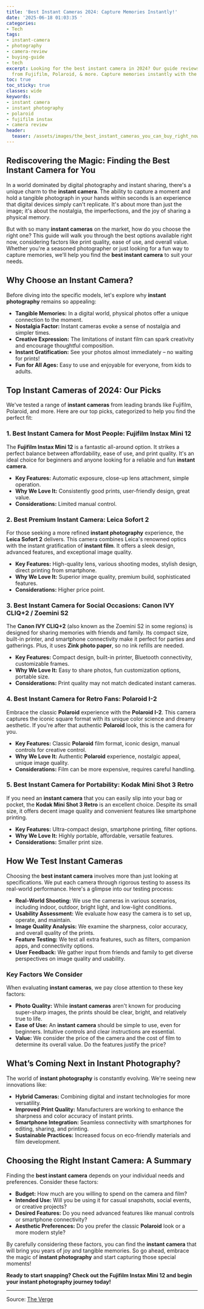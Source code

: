 ```yaml
---
title: 'Best Instant Cameras 2024: Capture Memories Instantly!'
date: '2025-06-18 01:03:35 '
categories:
- Tech
tags:
- instant-camera
- photography
- camera-review
- buying-guide
- tech
excerpt: Looking for the best instant camera in 2024? Our guide reviews top models
  from Fujifilm, Polaroid, & more. Capture memories instantly with the perfect camera!
toc: true
toc_sticky: true
classes: wide
keywords:
- instant camera
- instant photography
- polaroid
- fujifilm instax
- camera review
header:
  teaser: /assets/images/the_best_instant_cameras_you_can_buy_right_now_20250618010335.jpg
---
```


## Rediscovering the Magic: Finding the Best Instant Camera for You

In a world dominated by digital photography and instant sharing, there's a unique charm to the **instant camera**. The ability to capture a moment and hold a tangible photograph in your hands within seconds is an experience that digital devices simply can't replicate. It's about more than just the image; it's about the nostalgia, the imperfections, and the joy of sharing a physical memory.

But with so many **instant cameras** on the market, how do you choose the right one? This guide will walk you through the best options available right now, considering factors like print quality, ease of use, and overall value. Whether you're a seasoned photographer or just looking for a fun way to capture memories, we'll help you find the **best instant camera** to suit your needs.

## Why Choose an Instant Camera?

Before diving into the specific models, let's explore why **instant photography** remains so appealing:

*   **Tangible Memories:** In a digital world, physical photos offer a unique connection to the moment.
*   **Nostalgia Factor:** Instant cameras evoke a sense of nostalgia and simpler times.
*   **Creative Expression:** The limitations of instant film can spark creativity and encourage thoughtful composition.
*   **Instant Gratification:** See your photos almost immediately – no waiting for prints!
*   **Fun for All Ages:** Easy to use and enjoyable for everyone, from kids to adults.

## Top Instant Cameras of 2024: Our Picks

We've tested a range of **instant cameras** from leading brands like Fujifilm, Polaroid, and more. Here are our top picks, categorized to help you find the perfect fit:

### 1. Best Instant Camera for Most People: Fujifilm Instax Mini 12

The **Fujifilm Instax Mini 12** is a fantastic all-around option. It strikes a perfect balance between affordability, ease of use, and print quality. It's an ideal choice for beginners and anyone looking for a reliable and fun **instant camera**.

*   **Key Features:** Automatic exposure, close-up lens attachment, simple operation.
*   **Why We Love It:** Consistently good prints, user-friendly design, great value.
*   **Considerations:** Limited manual control.

### 2. Best Premium Instant Camera: Leica Sofort 2

For those seeking a more refined **instant photography** experience, the **Leica Sofort 2** delivers. This camera combines Leica's renowned optics with the instant gratification of **instant film**. It offers a sleek design, advanced features, and exceptional image quality.

*   **Key Features:** High-quality lens, various shooting modes, stylish design, direct printing from smartphone.
*   **Why We Love It:** Superior image quality, premium build, sophisticated features.
*   **Considerations:** Higher price point.

### 3. Best Instant Camera for Social Occasions: Canon IVY CLIQ+2 / Zoemini S2

The **Canon IVY CLIQ+2** (also known as the Zoemini S2 in some regions) is designed for sharing memories with friends and family. Its compact size, built-in printer, and smartphone connectivity make it perfect for parties and gatherings. Plus, it uses **Zink photo paper**, so no ink refills are needed.

*   **Key Features:** Compact design, built-in printer, Bluetooth connectivity, customizable frames.
*   **Why We Love It:** Easy to share photos, fun customization options, portable size.
*   **Considerations:** Print quality may not match dedicated instant cameras.

### 4. Best Instant Camera for Retro Fans: Polaroid I-2

Embrace the classic **Polaroid** experience with the **Polaroid I-2**. This camera captures the iconic square format with its unique color science and dreamy aesthetic. If you're after that authentic **Polaroid** look, this is the camera for you.

*   **Key Features:** Classic **Polaroid** film format, iconic design, manual controls for creative control.
*   **Why We Love It:** Authentic **Polaroid** experience, nostalgic appeal, unique image quality.
*   **Considerations:** Film can be more expensive, requires careful handling.

### 5. Best Instant Camera for Portability: Kodak Mini Shot 3 Retro

If you need an **instant camera** that you can easily slip into your bag or pocket, the **Kodak Mini Shot 3 Retro** is an excellent choice. Despite its small size, it offers decent image quality and convenient features like smartphone printing.

*   **Key Features:** Ultra-compact design, smartphone printing, filter options.
*   **Why We Love It:** Highly portable, affordable, versatile features.
*   **Considerations:** Smaller print size.

## How We Test Instant Cameras

Choosing the **best instant camera** involves more than just looking at specifications. We put each camera through rigorous testing to assess its real-world performance. Here's a glimpse into our testing process:

*   **Real-World Shooting:** We use the cameras in various scenarios, including indoor, outdoor, bright light, and low-light conditions.
*   **Usability Assessment:** We evaluate how easy the camera is to set up, operate, and maintain.
*   **Image Quality Analysis:** We examine the sharpness, color accuracy, and overall quality of the prints.
*   **Feature Testing:** We test all extra features, such as filters, companion apps, and connectivity options.
*   **User Feedback:** We gather input from friends and family to get diverse perspectives on image quality and usability.

### Key Factors We Consider

When evaluating **instant cameras**, we pay close attention to these key factors:

*   **Photo Quality:** While **instant cameras** aren't known for producing super-sharp images, the prints should be clear, bright, and relatively true to life.
*   **Ease of Use:** An **instant camera** should be simple to use, even for beginners. Intuitive controls and clear instructions are essential.
*   **Value:** We consider the price of the camera and the cost of film to determine its overall value. Do the features justify the price?

## What’s Coming Next in Instant Photography?

The world of **instant photography** is constantly evolving. We're seeing new innovations like:

*   **Hybrid Cameras:** Combining digital and instant technologies for more versatility.
*   **Improved Print Quality:** Manufacturers are working to enhance the sharpness and color accuracy of instant prints.
*   **Smartphone Integration:** Seamless connectivity with smartphones for editing, sharing, and printing.
*   **Sustainable Practices:** Increased focus on eco-friendly materials and film development.

## Choosing the Right Instant Camera: A Summary

Finding the **best instant camera** depends on your individual needs and preferences. Consider these factors:

*   **Budget:** How much are you willing to spend on the camera and film?
*   **Intended Use:** Will you be using it for casual snapshots, social events, or creative projects?
*   **Desired Features:** Do you need advanced features like manual controls or smartphone connectivity?
*   **Aesthetic Preferences:** Do you prefer the classic **Polaroid** look or a more modern style?

By carefully considering these factors, you can find the **instant camera** that will bring you years of joy and tangible memories. So go ahead, embrace the magic of **instant photography** and start capturing those special moments!

**Ready to start snapping? Check out the Fujifilm Instax Mini 12  and begin your instant photography journey today!**

---

Source: [The Verge](https://www.theverge.com/23133103/best-instant-cameras-fujifilm-polaroid-kodak)